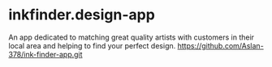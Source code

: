 # inkfinder.design-app
An app dedicated to matching great quality artists with customers in their local area and helping to find your perfect design.
https://github.com/Aslan-378/ink-finder-app.git
